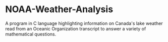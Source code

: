 # NOAA-Weather-Analysis
A program in C language highlighting information on Canada's lake weather read from an Oceanic Organization transcript to answer a variety of mathematical questions.
